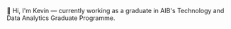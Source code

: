 👋 Hi, I'm Kevin — currently working as a graduate in AIB's Technology and Data Analytics Graduate Programme.

<!---
boylek42/boylek42 is a ✨ special ✨ repository because its `README.md` (this file) appears on your GitHub profile.
You can click the Preview link to take a look at your changes.
--->
